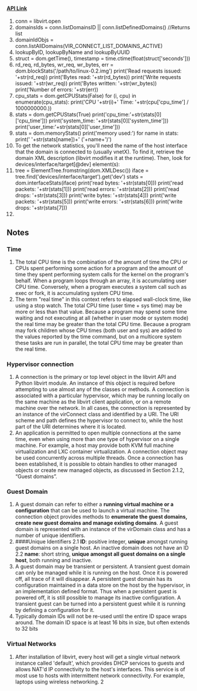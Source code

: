 #### [API Link](https://libvirt.org/docs/libvirt-appdev-guide-python/en-US/pdf/Version-1.1-Libvirt_Application_Development_Guide_Using_Python-en-US.pdf)

1. conn = libvirt.open
2. domainsIds = conn.listDomainsID || conn.listDefinedDomains() //Returns list
3. domainIdObjs = conn.listAllDomains(VIR_CONNECT_LIST_DOMAINS_ACTIVE)
4. lookupByID, lookupByName and lookupByUUID
5. struct = dom.getTime(), timestamp = time.ctime(float(struct['seconds']))
6. rd_req, rd_bytes, wr_req, wr_bytes, err = \
dom.blockStats('/path/to/linux-0.2.img')
print('Read requests issued: '+str(rd_req))
print('Bytes read:
'+str(rd_bytes))
print('Write requests issued: '+str(wr_req))
print('Bytes written:
'+str(wr_bytes))
print('Number of errors:
'+str(err))
7. cpu_stats = dom.getCPUStats(False)
for (i, cpu) in enumerate(cpu_stats):
print('CPU '+str(i)+' Time: '+str(cpu['cpu_time'] / 1000000000.))
8. stats = dom.getCPUStats(True)
print('cpu_time:'+str(stats[0]['cpu_time']))
print('system_time: '+str(stats[0]['system_time']))
print('user_time:'+str(stats[0]['user_time']))
9. stats = dom.memoryStats()
print('memory used:')
for name in stats:
print(' '+str(stats[name])+' ('+name+')')
10. To get the network statistics, you'll need the name of the host interface that the domain is connected to (usually vnetX). To find it, retrieve the domain XML description (libvirt modifies it at the runtime). Then, look for devices/interface/target[@dev] element(s):
11. tree = ElementTree.fromstring(dom.XMLDesc())
iface = tree.find('devices/interface/target').get('dev')
stats = dom.interfaceStats(iface)
print('read bytes:
'+str(stats[0]))
print('read packets: '+str(stats[1]))
print('read errors:
'+str(stats[2]))
print('read drops:
'+str(stats[3]))
print('write bytes:
'+str(stats[4]))
print('write packets: '+str(stats[5]))
print('write errors: '+str(stats[6]))
print('write drops:
'+str(stats[7]))
12. 


## Notes

### Time
1. The total CPU time is the combination of the amount of time the CPU or CPUs spent performing some action for a program and the amount of time they spent performing system calls for the kernel on the program's behalf. When a program loops through an array, it is accumulating user CPU time. Conversely, when a program executes a system call such as exec or fork, it is accumulating system CPU time.
2. The term "real time" in this context refers to elapsed wall-clock time, like using a stop watch. The total CPU time (user time + sys time) may be more or less than that value. Because a program may spend some time waiting and not executing at all (whether in user mode or system mode) the real time may be greater than the total CPU time. Because a program may fork children whose CPU times (both user and sys) are added to the values reported by the time command, but on a multicore system these tasks are run in parallel, the total CPU time may be greater than the real time.


### Hypervisor connection
1. A connection is the primary or top level object in the libvirt API and Python libvirt module. An instance of this object is required before attempting to use almost any of the classes or methods. A connection is associated with a particular hypervisor, which may be running locally on the same machine as the libvirt client application, or on a remote machine over the network. In all cases, the connection is represented by an instance of the virConnect class and identified by a URI. The URI scheme and path defines the hypervisor to connect to, while the host part of the URI determines where it is located.
2. An application is permitted to open multiple connections at the same time, even when using more than one type of hypervisor on a single machine. For example, a host may provide both KVM full machine virtualization and LXC container virtualization. A connection object may be used concurrently across multiple threads. Once a connection has been established, it is possible to obtain handles to other managed objects or create new managed objects, as discussed in Section 2.1.2, “Guest domains”.



### Guest Domain
1. A guest domain can refer to either a **running virtual machine or a configuration** that can be used to launch a virtual machine. The connection object provides methods to **enumerate the guest domains, create new guest domains and manage existing domains**. A guest domain is represented with an instance of the virDomain class and has a number of unique identifiers.
2. ####Unique Identifiers
2.1 __ID__: positive integer, **unique** amongst running guest domains on a single host. An inactive domain does not have an ID
2.2 __name__: short string, **unique amongst all guest domains on a single host**, both running and inactive. 
3. A guest domain may be transient or persistent. A transient guest domain can only be managed while it is running on the host. Once it is powered off, all trace of it will disappear. A persistent guest domain has its configuration maintained in a data store on the host by the hypervisor, in an implementation defined format. Thus when a persistent guest is powered off, it is still possible to manage its inactive configuration. A transient guest can be turned into a persistent guest while it is running by defining a configuration for it.
4. Typically domain IDs will not be re-used until the entire ID space wraps around. The domain ID space is at least 16 bits in size, but often extends to 32 bits

### Virtual Networks
1. After installation of libvirt, every host will get a single virtual network instance called 'default', which provides DHCP services to guests and allows NAT'd IP connectivity to the host's interfaces. This service is of most use to hosts with intermittent network connectivity. For example, laptops using wireless networking.
2